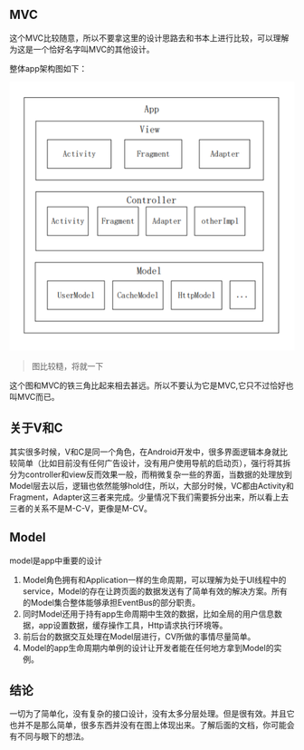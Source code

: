 ## MVC ##

这个MVC比较随意，所以不要拿这里的设计思路去和书本上进行比较，可以理解为这是一个恰好名字叫MVC的其他设计。

整体app架构图如下：

![](../img/mvc.png)

> 图比较糙，将就一下

这个图和MVC的铁三角比起来相去甚远。所以不要认为它是MVC,它只不过恰好也叫MVC而已。

## 关于V和C ##

其实很多时候，V和C是同一个角色，在Android开发中，很多界面逻辑本身就比较简单（比如目前没有任何广告设计，没有用户使用导航的启动页），强行将其拆分为controller和view反而效果一般，而稍微复杂一些的界面，当数据的处理放到Model层去以后，逻辑也依然能够hold住，所以，大部分时候，VC都由Activity和Fragment，Adapter这三者来完成。少量情况下我们需要拆分出来，所以看上去三者的关系不是M-C-V，更像是M-CV。

## Model ##

model是app中重要的设计

1. Model角色拥有和Application一样的生命周期，可以理解为处于UI线程中的service，Model的存在让跨页面的数据发送有了简单有效的解决方案。所有的Model集合整体能够承担EventBus的部分职责。
2. 同时Model还用于持有app生命周期中生效的数据，比如全局的用户信息数据，app设置数据，缓存操作工具，Http请求执行环境等。
3. 前后台的数据交互处理在Model层进行，CV所做的事情尽量简单。
4. Model的app生命周期内单例的设计让开发者能在任何地方拿到Model的实例。

## 结论 ##

一切为了简单化，没有复杂的接口设计，没有太多分层处理。但是很有效。并且它也并不是那么简单，很多东西并没有在图上体现出来。了解后面的文档，你可能会有不同与眼下的想法。